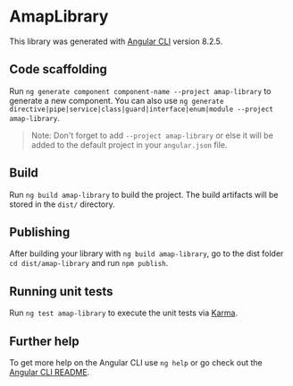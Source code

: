 # AmapLibrary

This library was generated with [Angular CLI](https://github.com/angular/angular-cli) version 8.2.5.

## Code scaffolding

Run `ng generate component component-name --project amap-library` to generate a new component. You can also use `ng generate directive|pipe|service|class|guard|interface|enum|module --project amap-library`.
> Note: Don't forget to add `--project amap-library` or else it will be added to the default project in your `angular.json` file. 

## Build

Run `ng build amap-library` to build the project. The build artifacts will be stored in the `dist/` directory.

## Publishing

After building your library with `ng build amap-library`, go to the dist folder `cd dist/amap-library` and run `npm publish`.

## Running unit tests

Run `ng test amap-library` to execute the unit tests via [Karma](https://karma-runner.github.io).

## Further help

To get more help on the Angular CLI use `ng help` or go check out the [Angular CLI README](https://github.com/angular/angular-cli/blob/master/README.md).
